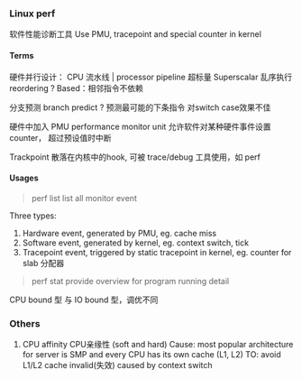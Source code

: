 ### Linux perf
软件性能诊断工具
Use PMU, tracepoint and special counter in kernel

#### Terms

硬件并行设计：
CPU 流水线 | processor pipeline
超标量 Superscalar
乱序执行 reordering ?
Based：相邻指令不依赖

分支预测 branch predict ?
预测最可能的下条指令
对switch case效果不佳

硬件中加入 PMU 
performance monitor unit
允许软件对某种硬件事件设置 counter， 超过预设值时中断

Trackpoint
散落在内核中的hook, 可被 trace/debug 工具使用，如 perf

#### Usages
> perf list
list all monitor event

Three types:
1. Hardware event, generated by PMU, eg. cache miss
1. Software event, generated by kernel, eg. context switch, tick
1. Tracepoint event, triggered by static tracepoint in kernel, eg. counter for slab 分配器

> perf stat
provide overview for program running detail

CPU bound 型 与 IO bound 型，调优不同

### Others
1. CPU affinity
CPU亲缘性 (soft and hard)
Cause: most popular architecture for server is SMP
and every CPU has its own cache (L1, L2)
TO: avoid L1/L2 cache invalid(失效) caused by context switch


